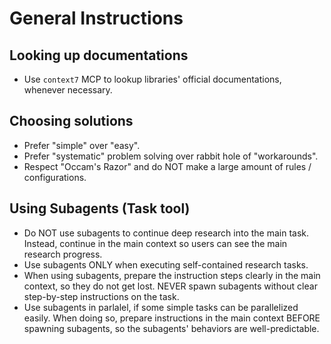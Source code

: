 # General Instructions

## Looking up documentations

- Use `context7` MCP to lookup libraries' official documentations, whenever necessary.

## Choosing solutions

- Prefer "simple" over "easy".
- Prefer "systematic" problem solving over rabbit hole of "workarounds".
- Respect "Occam's Razor" and do NOT make a large amount of rules / configurations.

## Using Subagents (Task tool)

- Do NOT use subagents to continue deep research into the main task.
Instead, continue in the main context so users can see the main research progress.
- Use subagents ONLY when executing self-contained research tasks.
- When using subagents, prepare the instruction steps clearly in the main context, so they do not get lost. NEVER spawn subagents without clear step-by-step instructions on the task.
- Use subagents in parlalel, if some simple tasks can be parallelized easily.
When doing so, prepare instructions in the main context BEFORE spawning subagents, so the subagents' behaviors are well-predictable.
